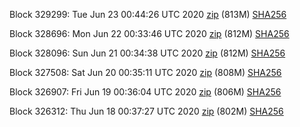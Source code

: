 Block 329299: Tue Jun 23 00:44:26 UTC 2020 [zip](https://dash-bootstrap.ams3.digitaloceanspaces.com/testnet/2020-06-23/bootstrap.dat.zip) (813M) [SHA256](https://dash-bootstrap.ams3.digitaloceanspaces.com/testnet/2020-06-23/sha256.txt)

Block 328696: Mon Jun 22 00:33:46 UTC 2020 [zip](https://dash-bootstrap.ams3.digitaloceanspaces.com/testnet/2020-06-22/bootstrap.dat.zip) (812M) [SHA256](https://dash-bootstrap.ams3.digitaloceanspaces.com/testnet/2020-06-22/sha256.txt)

Block 328096: Sun Jun 21 00:34:38 UTC 2020 [zip](https://dash-bootstrap.ams3.digitaloceanspaces.com/testnet/2020-06-21/bootstrap.dat.zip) (812M) [SHA256](https://dash-bootstrap.ams3.digitaloceanspaces.com/testnet/2020-06-21/sha256.txt)

Block 327508: Sat Jun 20 00:35:11 UTC 2020 [zip](https://dash-bootstrap.ams3.digitaloceanspaces.com/testnet/2020-06-20/bootstrap.dat.zip) (808M) [SHA256](https://dash-bootstrap.ams3.digitaloceanspaces.com/testnet/2020-06-20/sha256.txt)

Block 326907: Fri Jun 19 00:36:04 UTC 2020 [zip](https://dash-bootstrap.ams3.digitaloceanspaces.com/testnet/2020-06-19/bootstrap.dat.zip) (806M) [SHA256](https://dash-bootstrap.ams3.digitaloceanspaces.com/testnet/2020-06-19/sha256.txt)

Block 326312: Thu Jun 18 00:37:27 UTC 2020 [zip](https://dash-bootstrap.ams3.digitaloceanspaces.com/testnet/2020-06-18/bootstrap.dat.zip) (802M) [SHA256](https://dash-bootstrap.ams3.digitaloceanspaces.com/testnet/2020-06-18/sha256.txt)
